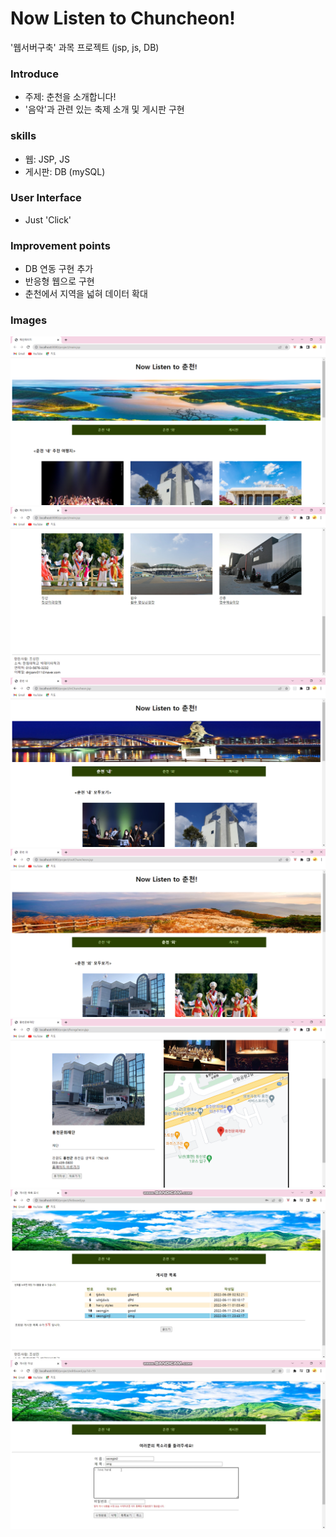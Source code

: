 # Now Listen to Chuncheon!
'웹서버구축' 과목 프로젝트 (jsp, js, DB)


### Introduce
* 주제: 춘천을 소개합니다!
* '음악'과 관련 있는 축제 소개 및 게시판 구현

### skills
* 웹: JSP, JS
* 게시판: DB (mySQL)

### User Interface
* Just 'Click'
  
### Improvement points
* DB 연동 구현 추가 
* 반응형 웹으로 구현
* 춘천에서 지역을 넓혀 데이터 확대

### Images
![image1](./image/1.PNG)
![image2](./image/2.PNG)
![image3](./image/3.PNG)
![image4](./image/4.PNG)
![image5](./image/5.PNG)
![image6](./image/6.jpg)
![image7](./image/7.jpg)
